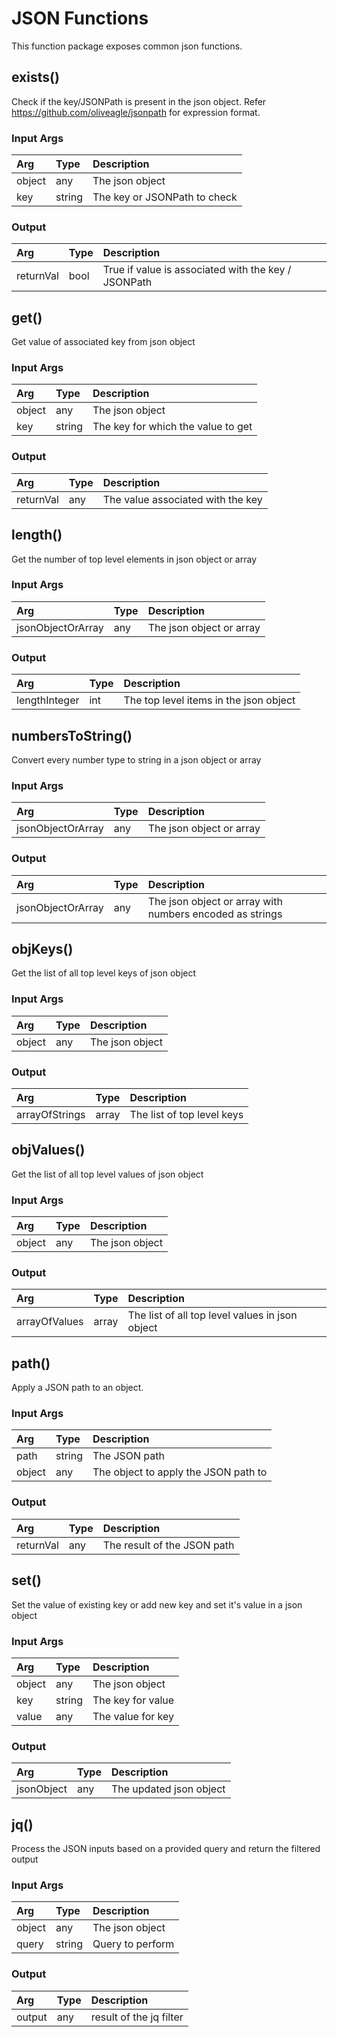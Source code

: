 <!--
title: JSON
weight: 4601
-->

# JSON Functions
This function package exposes common json functions.

## exists()
Check if the key/JSONPath is present in the json object. Refer https://github.com/oliveagle/jsonpath for expression format.
### Input Args

| Arg      | Type   | Description                  |
|:---------|:-------|:-----------------------------|
| object   | any    | The json object              |
| key      | string | The key or JSONPath to check |

### Output

| Arg       | Type   | Description                                         |
|:----------|:-------|:----------------------------------------------------|
| returnVal | bool   | True if value is associated with the key / JSONPath |

## get()
Get value of associated key from json object

### Input Args

| Arg      | Type   | Description                        |
|:---------|:-------|:-----------------------------------|
| object   | any    | The json object                    |
| key      | string | The key for which the value to get |

### Output

| Arg       | Type   | Description                       |
|:----------|:-------|:----------------------------------|
| returnVal | any    | The value associated with the key |


## length()
Get the number of top level elements in json object or array

### Input Args

| Arg               | Type   | Description                        |
|:------------------|:-------|:-----------------------------------|
| jsonObjectOrArray | any    | The json object or array           |

### Output

| Arg           | Type   | Description                            |
|:--------------|:-------|:---------------------------------------|
| lengthInteger | int    | The top level items in the json object |


## numbersToString()
Convert every number type to string in a json object or array

### Input Args

| Arg                 | Type   | Description                        |
|:--------------------|:-------|:-----------------------------------|
| jsonObjectOrArray   | any    | The json object or array           |

### Output

| Arg               | Type   | Description                                              |
|:------------------|:-------|:---------------------------------------------------------|
| jsonObjectOrArray | any    | The json object or array with numbers encoded as strings |


## objKeys()
Get the list of all top level keys of json object

### Input Args

| Arg      | Type   | Description                        |
|:---------|:-------|:-----------------------------------|
| object   | any    | The json object                    |

### Output

| Arg            | Type   | Description                |
|:---------------|:-------|:---------------------------|
| arrayOfStrings | array  | The list of top level keys |


## objValues()
Get the list of all top level values of json object

### Input Args

| Arg      | Type   | Description                        |
|:---------|:-------|:-----------------------------------|
| object   | any    | The json object                    |

### Output

| Arg           | Type   | Description                                     |
|:--------------|:-------|:------------------------------------------------|
| arrayOfValues | array  | The list of all top level values in json object |


## path()
Apply a JSON path to an object.

### Input Args

| Arg       | Type   | Description                          |
|:----------|:-------|:-------------------------------------|    
| path      | string | The JSON path                        |
| object    | any    | The object to apply the JSON path to |

### Output

| Arg       | Type   | Description                 |
|:----------|:-------|:----------------------------|    
| returnVal | any    | The result of the JSON path |


## set()
Set the value of existing key or add new key and set it's value in a json object

### Input Args

| Arg      | Type   | Description                        |
|:---------|:-------|:-----------------------------------|
| object   | any    | The json object                    |
| key      | string | The key for value                  |
| value    | any    | The value for key                  |

### Output

| Arg        | Type   | Description             |
|:-----------|:-------|:------------------------|
| jsonObject | any    | The updated json object |


## jq()
Process the JSON inputs based on a provided query and return the filtered output

### Input Args

| Arg      | Type   | Description                        |
|:---------|:-------|:-----------------------------------|
| object   | any    | The json object                    |
| query    | string | Query to perform                   |

### Output

| Arg        | Type   | Description             |
|:-----------|:-------|:------------------------|
| output     | any    | result of the jq filter |